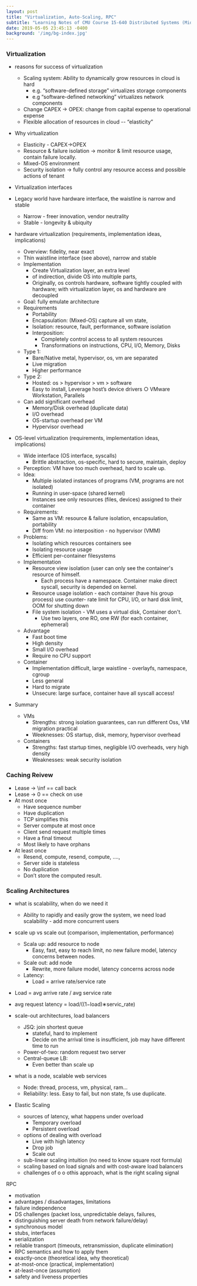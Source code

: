 ```yaml
---
layout: post
title: "Virtualization, Auto-Scaling, RPC"
subtitle: "Learning Notes of CMU Course 15-640 Distributed Systems (Midterm Review)"
date: 2019-05-05 23:45:13 -0400
background: '/img/bg-index.jpg'
---
```

### Virtualization
- reasons for success of virtualization
    - Scaling system: Ability to dynamically grow resources in cloud is hard
        - e.g. “software-defined storage” virtualizes storage components
        - e.g “software-defined networking” virtualizes network components
    - Change CAPEX -> OPEX: change from capital expense to operational expense
    - Flexible allocation of resources in cloud -- “elasticity”
- Why virtualization
    - Elasticity - CAPEX->OPEX
    - Resource & failure isolation -> monitor & limit resource usage, contain failure locally.
    - Mixed-OS environment
    - Security isolation -> fully control any resource access and possible actions of tenant
- Virtualization interfaces
- Legacy world have hardware interface, the waistline is narrow and stable
    - Narrow - freer innovation, vendor neutrality
    - Stable - longevity & ubiquity

- hardware virtualization (requirements, implementation ideas, implications)
    - Overview: fidelity, near exact
    - Thin waistline interface (see above), narrow and stable
    - Implementation
        - Create Virtualization layer, an extra level
        - of indirection, divide OS into multiple parts, 
        - Originally, os controls hardware, software tightly coupled with hardware; with virtualization layer, os and hardware are decoupled
    - Goal: fully emulate architecture
    - Requirements
        - Portability
        - Encapsulation: (Mixed-OS) capture all vm state, 
        - Isolation: resource, fault, performance, software isolation
        - Interposition: 
            - Completely control access to all system resources
            - Transformations on instructions, CPU, I/O, Memory, Disks
    - Type 1:
        - Bare/Native metal, hypervisor, os, vm are separated
        - Live migration
        - Higher performance
    - Type 2:
        - Hosted: os > hypervisor > vm > software
        - Easy to install, 
        Leverage host’s device drivers
        ○ VMware Workstation, Parallels
    - Can add significant overhead
        - Memory/Disk overhead (duplicate data)
        - I/O overhead
        - OS-startup overhead per VM
        - Hypervisor overhead



- OS-level virtualization (requirements, implementation ideas, implications)
    - Wide interface (OS interface, syscalls)
        - Brittle abstraction, os-specific, hard to secure, maintain, deploy
    - Perception: VM have too much overhead, hard to scale up.
    - Idea: 
        - Multiple isolated instances of programs (VM, programs are not isolated)
        - Running in user-space (shared kernel)
        - Instances see only resources (files, devices) assigned to their container
    - Requirements:
        - Same as VM: resource & failure isolation, encapsulation, portability
        - Diff from VM: no interposition - no hypervisor (VMM)
    - Problems:
        - Isolating which resources containers see
        - Isolating resource usage
        - Efficient per-container filesystems
    - Implementation
        - Resource view isolation (user can only see the container's resource of himself. 
            - Each process have a namespace. Container make direct syscall, security is depended on kernel.
        - Resource usage isolation - each container (have his group process) use counter- rate limit for CPU, I/O, or hard disk limit, OOM for shutting down
        - File system isolation - VM uses a virtual disk, Container don't.
            - Use two layers, one RO, one RW (for each container, ephemeral)
    - Advantage
        - Fast boot time
        - High density
        - Small I/O overhead
        - Require no CPU support
    - Container
        - Implementation difficult, large waistline - overlayfs, namespace, cgroup
        - Less general
        - Hard to migrate
        - Unsecure: large surface, container have all syscall access!
- Summary
    - VMs
        - Strengths: strong isolation guarantees, can run different Oss, VM migration practical
        - Weeknesses: OS startup, disk, memory, hypervisor overhead
    - Containers
        - Strengths: fast startup times, negligible I/O overheads, very high density
        - Weaknesses: weak security isolation

        





### Caching Reivew
- Lease -> \inf == call back
- Lease -> 0 == check on use
- At most once 
    - Have sequence number
    - Have duplication
    - TCP simplifies this
    - Server compute at most once
    - Client send request multiple times
    - Have a final timeout
    - Most likely to have orphans
- At least once 
    - Resend, compute, resend, compute, …., 
    - Server side is stateless
    - No duplication
    - Don’t store the computed result.





### Scaling Architectures
- what is scalability, when do we need it
    - Ability to rapidly and easily grow the system, we need load scalability - add more concurrent users
- scale up vs scale out (comparison, implementation, performance)
    - Scala up: add resource to node
        - Easy, fast, easy to reach limit, no new failure model, latency concerns between nodes.
    - Scale out: add node
        - Rewrite, more failure model, latency concerns across node
    - Latency:
        - Load = arrive rate/service rate
- Load = avg arrive rate / avg service rate
- avg request latency = 
load/((1−load)∗servic\_rate)
- scale-out architectures, load balancers
    - JSQ: join shortest queue
        - stateful, hard to implement
        - Decide on the arrival time is insufficient, job may have different time to run
    - Power-of-two: random request two server
    - Central-queue LB:
        - Even better than scale up
    
    
- what is a node, scalable web services
    - Node: thread, process, vm, physical, ram…
    - Reliability: less. Easy to fail, but non state, fs use duplicate.


- Elastic Scaling
    - sources of latency, what happens under overload
      - Temporary overload
      - Persistent overload
    - options of dealing with overload
      - Live with high latency
      - Drop job
      - Scale out
    - sub-linear scaling intuition (no need to know square root formula)
    - scaling based on load signals and with cost-aware load balancers
    - challenges of o o othis approach, what is the right scaling signal



RPC
- motivation
- advantages / disadvantages, limitations
- failure independence
- DS challenges (packet loss, unpredictable delays, failures,
- distinguishing server death from network failure/delay)
- synchronous model
- stubs, interfaces
- serialization
- reliable transport (timeouts, retransmission, duplicate elimination)
- RPC semantics and how to apply them
- exactly-once (theoretical idea, why theoretical)
- at-most-once (practical, implementation)
- at-least-once (assumption)
- safety and liveness properties


    

